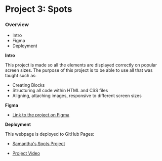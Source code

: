 # Project 3: Spots

### Overview

- Intro
- Figma
- Deployment

**Intro**

This project is made so all the elements are displayed correctly on popular screen sizes. The purpose of this project is to be able to use all that was taught such as:

- Creating Blocks
- Structuring all code within HTML and CSS files
- Aligning, attaching images, responsive to different screen sizes

**Figma**

- [Link to the project on Figma](https://www.figma.com/file/BBNm2bC3lj8QQMHlnqRsga/Sprint-3-Project-%E2%80%94-Spots?type=design&node-id=2%3A60&mode=design&t=afgNFybdorZO6cQo-1)

**Deployment**

This webpage is deployed to GitHub Pages:

- [Samantha's Spots Project](https://samanthaparas.github.io/se_project_spots/)

- [Project Video](https://drive.google.com/file/d/1-s-AYoiR_3Ecy_oDQGNwy8FtTZg1txD8/view?usp=sharing)
